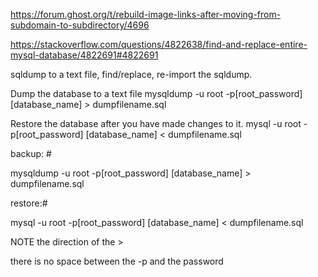 https://forum.ghost.org/t/rebuild-image-links-after-moving-from-subdomain-to-subdirectory/4696

https://stackoverflow.com/questions/4822638/find-and-replace-entire-mysql-database/4822691#4822691

sqldump to a text file, find/replace, re-import the sqldump.

Dump the database to a text file
mysqldump -u root -p[root_password] [database_name] > dumpfilename.sql

Restore the database after you have made changes to it.
mysql -u root -p[root_password] [database_name] < dumpfilename.sql

backup: #

mysqldump -u root -p[root_password] [database_name] > dumpfilename.sql

restore:#

mysql -u root -p[root_password] [database_name] < dumpfilename.sql

NOTE the direction of the >

there is no space between the -p and the password
